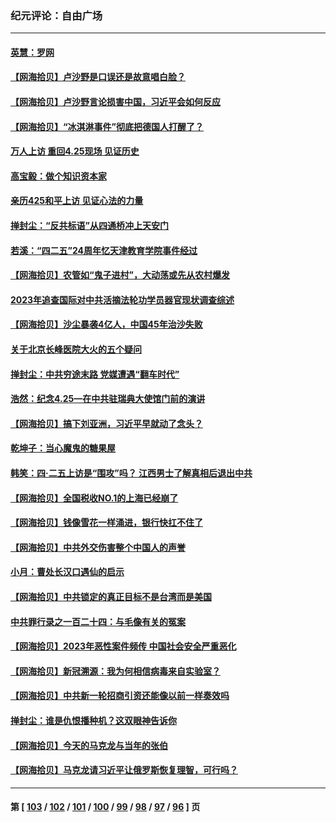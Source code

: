 ### 纪元评论：自由广场
---
#### [英慧：罗网](../../pages/nsc993/n13983693.md) 
#### [【网海拾贝】卢沙野是口误还是故意唱白脸？](../../pages/nsc993/n13982671.md) 
#### [【网海拾贝】卢沙野言论损害中国，习近平会如何反应](../../pages/nsc993/n13981963.md) 
#### [【网海拾贝】“冰淇淋事件”彻底把德国人打醒了？](../../pages/nsc993/n13981309.md) 
#### [万人上访 重回4.25现场 见证历史](../../pages/nsc993/n13979775.md) 
#### [高宝毅：做个知识资本家](../../pages/nsc993/n13980331.md) 
#### [亲历425和平上访 见证心法的力量](../../pages/nsc993/n13980266.md) 
#### [掸封尘：“反共标语”从四通桥冲上天安门](../../pages/nsc993/n13979843.md) 
#### [若溪：“四二五”24周年忆天津教育学院事件经过](../../pages/nsc993/n13979819.md) 
#### [【网海拾贝】农管如“鬼子进村”，大动荡或先从农村爆发](../../pages/nsc993/n13979567.md) 
#### [2023年追查国际对中共活摘法轮功学员器官现状调查综述](../../pages/nsc993/n13979214.md) 
#### [【网海拾贝】沙尘暴袭4亿人，中国45年治沙失败](../../pages/nsc993/n13978993.md) 
#### [关于北京长峰医院大火的五个疑问](../../pages/nsc993/n13978987.md) 
#### [掸封尘：中共穷途末路 党媒遭遇“翻车时代”](../../pages/nsc993/n13978914.md) 
#### [浩然：纪念4.25—在中共驻瑞典大使馆门前的演讲](../../pages/nsc993/n13978351.md) 
#### [【网海拾贝】搞下刘亚洲，习近平早就动了念头？](../../pages/nsc993/n13978334.md) 
#### [乾坤子：当心魔鬼的糖果屋](../../pages/nsc993/n13978294.md) 
#### [韩笑：四·二五上访是“围攻”吗？ 江西男士了解真相后退出中共](../../pages/nsc993/n13977962.md) 
#### [【网海拾贝】全国税收NO.1的上海已经崩了](../../pages/nsc993/n13976442.md) 
#### [【网海拾贝】钱像雪花一样涌进，银行快扛不住了](../../pages/nsc993/n13975661.md) 
#### [【网海拾贝】中共外交伤害整个中国人的声誉](../../pages/nsc993/n13974936.md) 
#### [小月：曹处长汉口遇仙的启示](../../pages/nsc993/n13974139.md) 
#### [【网海拾贝】中共锁定的真正目标不是台湾而是美国](../../pages/nsc993/n13974122.md) 
#### [中共罪行录之一百二十四：与毛像有关的冤案](../../pages/nsc993/n13974119.md) 
#### [【网海拾贝】2023年恶性案件频传 中国社会安全严重恶化](../../pages/nsc993/n13973502.md) 
#### [【网海拾贝】新冠溯源：我为何相信病毒来自实验室？](../../pages/nsc993/n13970728.md) 
#### [【网海拾贝】中共新一轮招商引资还能像以前一样奏效吗](../../pages/nsc993/n13969682.md) 
#### [掸封尘：谁是仇恨播种机？这双眼神告诉你](../../pages/nsc993/n13969159.md) 
#### [【网海拾贝】今天的马克龙与当年的张伯](../../pages/nsc993/n13968976.md) 
#### [【网海拾贝】马克龙请习近平让俄罗斯恢复理智，可行吗？](../../pages/nsc993/n13968089.md) 

---
#### 第 [ [103](./103.md) / [102](./102.md) / [101](./101.md) / [100](./100.md) / [99](./99.md) / [98](./98.md) / [97](./97.md) / [96](./96.md) ] 页
